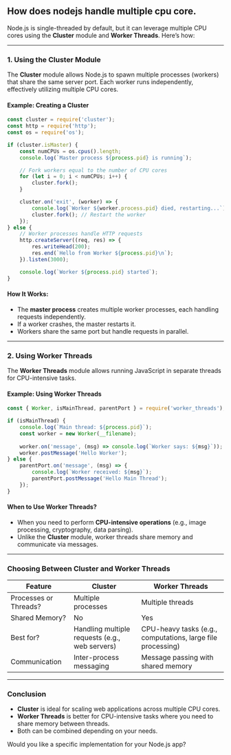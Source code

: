 ## How does nodejs handle multiple cpu core.

Node.js is single-threaded by default, but it can leverage multiple CPU cores using the **Cluster** module and **Worker Threads**. Here’s how:

---

### **1. Using the Cluster Module**
The **Cluster** module allows Node.js to spawn multiple processes (workers) that share the same server port. Each worker runs independently, effectively utilizing multiple CPU cores.

#### **Example: Creating a Cluster**
```js
const cluster = require('cluster');
const http = require('http');
const os = require('os');

if (cluster.isMaster) {
    const numCPUs = os.cpus().length;
    console.log(`Master process ${process.pid} is running`);

    // Fork workers equal to the number of CPU cores
    for (let i = 0; i < numCPUs; i++) {
        cluster.fork();
    }

    cluster.on('exit', (worker) => {
        console.log(`Worker ${worker.process.pid} died, restarting...`);
        cluster.fork(); // Restart the worker
    });
} else {
    // Worker processes handle HTTP requests
    http.createServer((req, res) => {
        res.writeHead(200);
        res.end(`Hello from Worker ${process.pid}\n`);
    }).listen(3000);

    console.log(`Worker ${process.pid} started`);
}
```
#### **How It Works:**
- The **master process** creates multiple worker processes, each handling requests independently.
- If a worker crashes, the master restarts it.
- Workers share the same port but handle requests in parallel.

---

### **2. Using Worker Threads**
The **Worker Threads** module allows running JavaScript in separate threads for CPU-intensive tasks.

#### **Example: Using Worker Threads**
```js
const { Worker, isMainThread, parentPort } = require('worker_threads');

if (isMainThread) {
    console.log(`Main thread: ${process.pid}`);
    const worker = new Worker(__filename);
    
    worker.on('message', (msg) => console.log(`Worker says: ${msg}`));
    worker.postMessage('Hello Worker');
} else {
    parentPort.on('message', (msg) => {
        console.log(`Worker received: ${msg}`);
        parentPort.postMessage('Hello Main Thread');
    });
}
```
#### **When to Use Worker Threads?**
- When you need to perform **CPU-intensive operations** (e.g., image processing, cryptography, data parsing).
- Unlike the **Cluster** module, worker threads share memory and communicate via messages.

---

### **Choosing Between Cluster and Worker Threads**
| Feature | Cluster | Worker Threads |
|---------|--------|----------------|
| Processes or Threads? | Multiple processes | Multiple threads |
| Shared Memory? | No | Yes |
| Best for? | Handling multiple requests (e.g., web servers) | CPU-heavy tasks (e.g., computations, large file processing) |
| Communication | Inter-process messaging | Message passing with shared memory |

---

### **Conclusion**
- **Cluster** is ideal for scaling web applications across multiple CPU cores.
- **Worker Threads** is better for CPU-intensive tasks where you need to share memory between threads.
- Both can be combined depending on your needs.

Would you like a specific implementation for your Node.js app?